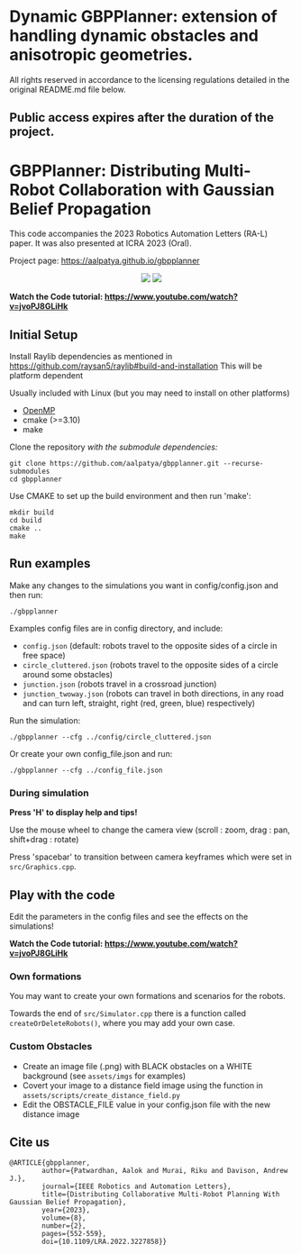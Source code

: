 # Dynamic GBPPlanner: extension of handling dynamic obstacles and anisotropic geometries.
 
 <warning> All rights reserved in accordance to the licensing regulations detailed in the original README.md file below.
 
 <warning> Public access expires after the duration of the project.
---
# GBPPlanner: Distributing Multi-Robot Collaboration with Gaussian Belief Propagation
This code accompanies the 2023 Robotics Automation Letters (RA-L) paper. It was also presented at ICRA 2023 (Oral).

Project page: https://aalpatya.github.io/gbpplanner

<p align="center">
  <img src="https://github.com/aalpatya/gbpplanner/blob/084c94e842f1f725cb6cde1e63115e152b12b769/assets/github_media/gbpplanner_circle.gif">
  <img src="https://github.com/aalpatya/gbpplanner/blob/084c94e842f1f725cb6cde1e63115e152b12b769/assets/github_media/gbpplanner_junction.gif">
</p>

**Watch the Code tutorial: https://www.youtube.com/watch?v=jvoPJ8GLiHk**

## Initial Setup
Install Raylib dependencies as mentioned in https://github.com/raysan5/raylib#build-and-installation
This will be platform dependent

Usually included with Linux (but you may need to install on other platforms)
- [OpenMP](https://www.openmp.org/)
- cmake (>=3.10)
- make

Clone the repository *with the submodule dependencies:*
```shell
git clone https://github.com/aalpatya/gbpplanner.git --recurse-submodules
cd gbpplanner
```
Use CMAKE to set up the build environment and then run 'make':
```shell
mkdir build
cd build
cmake ..
make
```

## Run examples
Make any changes to the simulations you want in config/config.json and then run:
```shell
./gbpplanner
```

Examples config files are in config directory, and include:
- ```config.json``` (default: robots travel to the opposite sides of a circle in free space)
- ```circle_cluttered.json``` (robots travel to the opposite sides of a circle around some obstacles)
- ```junction.json``` (robots travel in a crossroad junction)
- ```junction_twoway.json``` (robots can travel in both directions, in any road and can turn left, straight, right (red, green, blue) respectively)

Run the simulation:
```shell
./gbpplanner --cfg ../config/circle_cluttered.json
```

Or create your own config_file.json and run:
```shell
./gbpplanner --cfg ../config_file.json
```

### During simulation
**Press 'H' to display help and tips!**

Use the mouse wheel to change the camera view (scroll : zoom, drag : pan, shift+drag : rotate)

Press 'spacebar' to transition between camera keyframes which were set in ```src/Graphics.cpp```.

## Play with the code
Edit the parameters in the config files and see the effects on the simulations!

**Watch the Code tutorial: https://www.youtube.com/watch?v=jvoPJ8GLiHk**

### Own formations
You may want to create your own formations and scenarios for the robots.

Towards the end of ```src/Simulator.cpp``` there is a function called ```createOrDeleteRobots()```, where you may add your own case.

### Custom Obstacles
- Create an image file (.png) with BLACK obstacles on a WHITE background (see ```assets/imgs``` for examples)
- Covert your image to a distance field image using the function in ```assets/scripts/create_distance_field.py```
- Edit the OBSTACLE_FILE value in your config.json file with the new distance image

## Cite us
```
@ARTICLE{gbpplanner,
        author={Patwardhan, Aalok and Murai, Riku and Davison, Andrew J.},
        journal={IEEE Robotics and Automation Letters}, 
        title={Distributing Collaborative Multi-Robot Planning With Gaussian Belief Propagation}, 
        year={2023},
        volume={8},
        number={2},
        pages={552-559},
        doi={10.1109/LRA.2022.3227858}}
```
